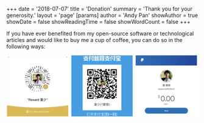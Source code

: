+++
date = '2018-07-07'
title = 'Donation'
summary = 'Thank you for your generosity.'
layout = 'page'
[params]
  author = 'Andy Pan'
showAuthor = true
showDate = false
showReadingTime = false
showWordCount = false
+++

If you have ever benefited from my open-source software or technological articles and would like to buy me a cup of coffee, you can do so in the following ways:

[![](img/donation.png)](https://www.paypal.me/R136a1X)